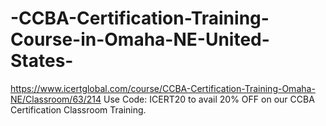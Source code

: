 # -CCBA-Certification-Training-Course-in-Omaha-NE-United-States-
https://www.icertglobal.com/course/CCBA-Certification-Training-Omaha-NE/Classroom/63/214         Use Code: ICERT20 to avail 20% OFF on our CCBA Certification Classroom Training.
